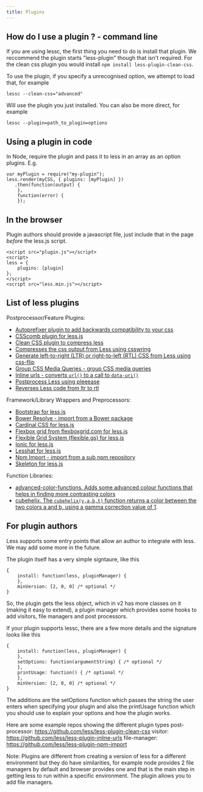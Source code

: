 ```yaml
---
title: Plugins
---
```


How do I use a plugin ? - command line
--------------------------------------

If you are using lessc, the first thing you need to do is install that plugin. We reccommend the plugin starts "less-plugin" though that isn't required. For the clean css plugin you would install `npm install less-plugin-clean-css`.

To use the plugin, if you specify a unrecognised option, we attempt to load that, for example
```
lessc --clean-css="advanced"
```

Will use the plugin you just installed. You can also be more direct, for example

```
lessc --plugin=path_to_plugin=options
```

Using a plugin in code
----------------------

In Node, require the plugin and pass it to less in an array as an option plugins. E.g.

```
var myPlugin = require("my-plugin");
less.render(myCSS, { plugins: [myPlugin] })
   .then(function(output) {
    },
    function(error) {
    });
```

In the browser
-------------------

Plugin authors should provide a javascript file, just include that in the page *before* the less.js script.

```
<script src="plugin.js"></script>
<script>
less = { 
    plugins: [plugin]
};
</script>  
<script src="less.min.js"></script>
```

List of less plugins
--------------------

Postprocessor/Feature Plugins:
 - [Autoprefixer plugin to add backwards compatibility to your css](https://github.com/less/less-plugin-autoprefix)
 - [CSScomb plugin for less.js](https://github.com/bassjobsen/less-plugin-csscomb/)
 - [Clean CSS plugin to compress less](https://github.com/less/less-plugin-clean-css)
 - [Compresses the css output from Less using csswring](https://github.com/bassjobsen/less-plugin-csswring)
 - [Generate left-to-right (LTR) or right-to-left (RTL) CSS from Less using css-flip](https://github.com/bassjobsen/less-plugin-css-flip)
 - [Group CSS Media Queries - group CSS media queries](https://github.com/bassjobsen/less-plugin-group-css-media-queries)
 - [Inline urls - converts `url()` to a call to `data-uri()`](https://github.com/less/less-plugin-inline-urls)
 - [Postprocess Less using pleeease](https://github.com/bassjobsen/less-plugin-pleeease)
 - [Reverses Less code from ltr to rtl](https://github.com/less/less-plugin-rtl)
 
Framework/Library Wrappers and Preprocessors:
 - [Bootstrap for less.js](https://github.com/bassjobsen/less-plugin-bootstrap/)
 - [Bower Resolve - import from a Bower package](https://github.com/Mercateo/less-plugin-bower-resolve)
 - [Cardinal CSS for less.js](https://github.com/bassjobsen/less-plugin-cardinal)
 - [Flexbox grid from flexboxgrid.com for less.js](https://github.com/bassjobsen/less-plugin-flexboxgrid) 
 - [Flexible Grid System (flexible.gs) for less.js ](https://github.com/bassjobsen/less-plugin-flexiblegs)
 - [Ionic for less.js](https://github.com/bassjobsen/less-plugin-ionic)
 - [Lesshat for less.js](https://github.com/bassjobsen/less-plugin-lesshat/)
 - [Npm Import - import from a sub npm repository](https://github.com/less/less-plugin-npm-import)
 - [Skeleton for less.js](https://github.com/bassjobsen/less-plugin-skeleton)

Function Libraries:
 - [advanced-color-functions. Adds some advanced colour functions that helps in finding more contrasting colors](https://github.com/less/less-plugin-advanced-color-functions/)
 - [cubehelix. The `cubehelix(y,a,b,t)` function returns a color between the two colors a and b, using a gamma correction value of 1](https://github.com/bassjobsen/less-plugin-cubehelix).


For plugin authors
--------------------------

Less supports some entry points that allow an author to integrate with less. We may add some more in the future.

The plugin itself has a very simple signtaure, like this
```
{
    install: function(less, pluginManager) {
    },
    minVersion: [2, 0, 0] /* optional */
}
```
So, the plugin gets the less object, which in v2 has more classes on it (making it easy to extend), a plugin manager which provides some hooks to add visitors, file managers and post processors.

If your plugin supports lessc, there are a few more details and the signature looks like this

```
{
    install: function(less, pluginManager) {
    },
    setOptions: function(argumentString) { /* optional */
    },
    printUsage: function() { /* optional */
    },
    minVersion: [2, 0, 0] /* optional */
}
```
The additions are the setOptions function which passes the string the user enters when specifying your plugin and also the printUsage function which you should use to explain your options and how the plugin works.

Here are some example repos showing the different plugin types
post-processor: https://github.com/less/less-plugin-clean-css
visitor: https://github.com/less/less-plugin-inline-urls
file-manager: https://github.com/less/less-plugin-npm-import

Note: Plugins are different from creating a version of less for a different environment but they do have similarities, for example node provides 2 file managers by default and browser provides one and that is the main step in getting less to run within a specific environment. The plugin allows you to add file managers.
